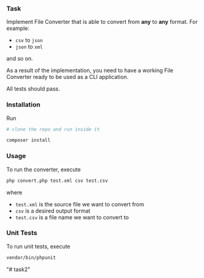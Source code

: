 ### Task

Implement File Converter that is able to convert from **any** to **any** format. For example:

* `csv` to `json`
* `json` to `xml`

and so on.

As a result of the implementation, you need to have a working File Converter ready to be used as a CLI application.

All tests should pass.

### Installation

Run

```bash
# clone the repo and run inside it

composer install
```

### Usage

To run the converter, execute

```bash
php convert.php test.xml csv test.csv
```

where 

* `test.xml` is the source file we want to convert from
* `csv` is a desired output format
* `test.csv` is a file name we want to convert to

### Unit Tests

To run unit tests, execute

```bash
vendor/bin/phpunit
```
"# task2" 
